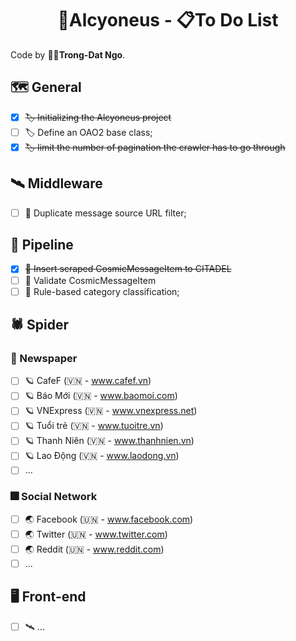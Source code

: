 <h1 align="center">🌌Alcyoneus - 📋To Do List</h1>

Code by 🧑‍💻**Trong-Dat Ngo**.


## 🗺️ General
- [x] ~~🏷️ Initializing the Alcyoneus project~~
- [ ] 🏷️ Define an OAO2 base class;
- [x] ~~🏷️ limit the number of pagination the crawler has to go through~~

## 🛰 Middleware
- [ ] 📡 Duplicate message source URL filter;

## 🚀 Pipeline
- [x] ~~🔭 Insert scraped CosmicMessageItem to CITADEL~~
- [ ] 🔭 Validate CosmicMessageItem
- [ ] 🔭 Rule-based category classification;

## 🕷️ Spider
### 🎇 Newspaper
- [ ] 🪐 CafeF (🇻🇳 - www.cafef.vn)
- [ ] 🪐 Báo Mới (🇻🇳 - www.baomoi.com)
- [ ] 🪐 VNExpress (🇻🇳 - www.vnexpress.net)
- [ ] 🪐 Tuổi trẻ (🇻🇳 - www.tuoitre.vn)
- [ ] 🪐 Thanh Niên (🇻🇳 - www.thanhnien.vn)
- [ ] 🪐 Lao Động (🇻🇳 - www.laodong.vn)
- [ ] ...
### 🎆 Social Network
- [ ] 🌏 Facebook (🇺🇳 - www.facebook.com)
- [ ] 🌏 Twitter (🇺🇳 - www.twitter.com)
- [ ] 🌏 Reddit (🇺🇳 - www.reddit.com)
- [ ] ...
## 🖥️ Front-end
- [ ] 🛰️ ...